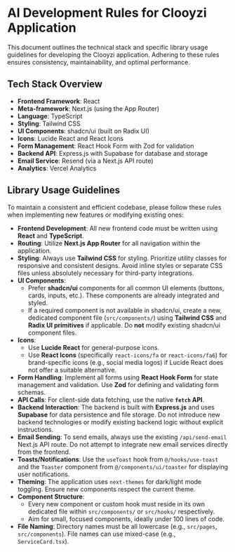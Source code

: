 # AI Development Rules for Clooyzi Application

This document outlines the technical stack and specific library usage guidelines for developing the Clooyzi application. Adhering to these rules ensures consistency, maintainability, and optimal performance.

## Tech Stack Overview

*   **Frontend Framework**: React
*   **Meta-framework**: Next.js (using the App Router)
*   **Language**: TypeScript
*   **Styling**: Tailwind CSS
*   **UI Components**: shadcn/ui (built on Radix UI)
*   **Icons**: Lucide React and React Icons
*   **Form Management**: React Hook Form with Zod for validation
*   **Backend API**: Express.js with Supabase for database and storage
*   **Email Service**: Resend (via a Next.js API route)
*   **Analytics**: Vercel Analytics

## Library Usage Guidelines

To maintain a consistent and efficient codebase, please follow these rules when implementing new features or modifying existing ones:

*   **Frontend Development**: All new frontend code must be written using **React** and **TypeScript**.
*   **Routing**: Utilize **Next.js App Router** for all navigation within the application.
*   **Styling**: Always use **Tailwind CSS** for styling. Prioritize utility classes for responsive and consistent designs. Avoid inline styles or separate CSS files unless absolutely necessary for third-party integrations.
*   **UI Components**:
    *   Prefer **shadcn/ui** components for all common UI elements (buttons, cards, inputs, etc.). These components are already integrated and styled.
    *   If a required component is not available in shadcn/ui, create a new, dedicated component file (`src/components/`) using **Tailwind CSS** and **Radix UI primitives** if applicable. Do **not** modify existing shadcn/ui component files.
*   **Icons**:
    *   Use **Lucide React** for general-purpose icons.
    *   Use **React Icons** (specifically `react-icons/fa` or `react-icons/fa6`) for brand-specific icons (e.g., social media logos) if Lucide React does not offer a suitable alternative.
*   **Form Handling**: Implement all forms using **React Hook Form** for state management and validation. Use **Zod** for defining and validating form schemas.
*   **API Calls**: For client-side data fetching, use the native **`fetch` API**.
*   **Backend Interaction**: The backend is built with **Express.js** and uses **Supabase** for data persistence and file storage. Do not introduce new backend technologies or modify existing backend logic without explicit instructions.
*   **Email Sending**: To send emails, always use the existing `/api/send-email` Next.js API route. Do not attempt to integrate new email services directly from the frontend.
*   **Toasts/Notifications**: Use the `useToast` hook from `@/hooks/use-toast` and the `Toaster` component from `@/components/ui/toaster` for displaying user notifications.
*   **Theming**: The application uses `next-themes` for dark/light mode toggling. Ensure new components respect the current theme.
*   **Component Structure**:
    *   Every new component or custom hook must reside in its own dedicated file within `src/components/` or `src/hooks/` respectively.
    *   Aim for small, focused components, ideally under 100 lines of code.
*   **File Naming**: Directory names must be all lowercase (e.g., `src/pages`, `src/components`). File names can use mixed-case (e.g., `ServiceCard.tsx`).